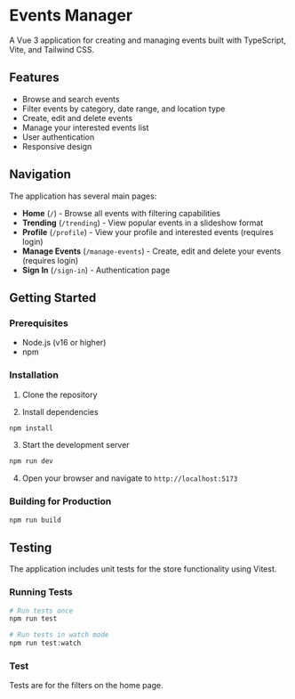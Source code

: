 # Events Manager

A Vue 3 application for creating and managing events built with TypeScript, Vite, and Tailwind CSS.


## Features

- Browse and search events
- Filter events by category, date range, and location type
- Create, edit and delete events
- Manage your interested events list
- User authentication
- Responsive design

## Navigation

The application has several main pages:

- **Home** (`/`) - Browse all events with filtering capabilities
- **Trending** (`/trending`) - View popular events in a slideshow format
- **Profile** (`/profile`) - View your profile and interested events (requires login)
- **Manage Events** (`/manage-events`) - Create, edit and delete your events (requires login)
- **Sign In** (`/sign-in`) - Authentication page

## Getting Started

### Prerequisites

- Node.js (v16 or higher)
- npm

### Installation

1. Clone the repository

2. Install dependencies
```bash
npm install
```

3. Start the development server
```bash
npm run dev
```

4. Open your browser and navigate to `http://localhost:5173`

### Building for Production

```bash
npm run build
```

## Testing

The application includes unit tests for the store functionality using Vitest.

### Running Tests

```bash
# Run tests once
npm run test

# Run tests in watch mode
npm run test:watch
```

### Test

Tests are for the filters on the home page.